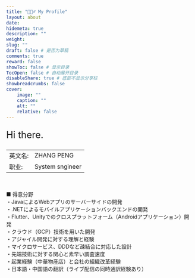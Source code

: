 ```yaml
---
title: "🙋🏻‍♂️ My Profile"
layout: about
date: 
hidemeta: true
description: ""
weight:
slug: ""
draft: false # 是否为草稿
comments: true
reward: false
showToc: false # 显示目录
TocOpen: false # 自动展开目录
disableShare: true # 底部不显示分享栏
showbreadcrumbs: false
cover:
    image: ""
    caption: ""
    alt: ""
    relative: false
---
```




<p style="font-size: 25px;">Hi there.</p>

|           |                    |
| --------- | ------------------ |
| 英文名:   | ZHANG PENG              |
| 职业:     | System sngineer   |

<br> 

■ 得意分野  
・JavaによるWebアプリのサーバーサイドの開発  
・.NETによるモバイルアプリケーションバックエンドの開発  
・Flutter、Unityでのクロスプラットフォーム（Androidアプリケーション）開発  
・クラウド（GCP）技術を用いた開発  
・アジャイル開発に対する理解と経験  
・マイクロサービス、DDDなど疎結合に対応した設計  
・先端技術に対する関心と素早い調査速度  
・起業経験（中華物産店）と会社の組織改革経験  
・日本語・中国語の翻訳（ライブ配信の同時通訳経験あり）  
